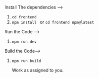 Install The dependencies -->

1. `cd frontend`
2. `npm install ` or `cd frontend npm@latest`

Run the Code -->

1. `npm run dev`

Build the Code-->

1. `npm run build`

   Work as assigned to you.

